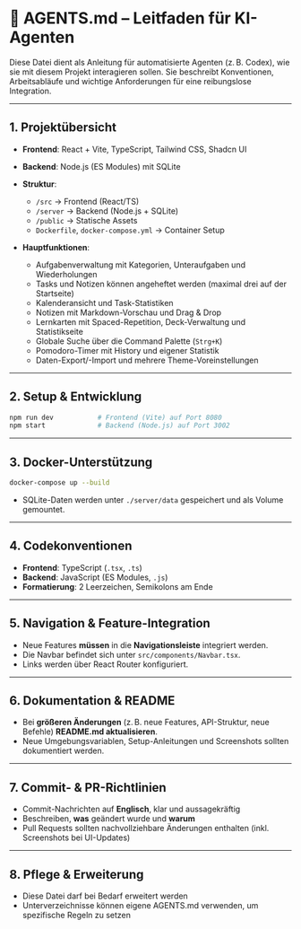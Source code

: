 # 🧠 AGENTS.md – Leitfaden für KI-Agenten

Diese Datei dient als Anleitung für automatisierte Agenten (z. B. Codex), wie sie mit diesem Projekt interagieren sollen. Sie beschreibt Konventionen, Arbeitsabläufe und wichtige Anforderungen für eine reibungslose Integration.

---

## 1. Projektübersicht

* **Frontend**: React + Vite, TypeScript, Tailwind CSS, Shadcn UI
* **Backend**: Node.js (ES Modules) mit SQLite
* **Struktur**:

  * `/src` → Frontend (React/TS)
  * `/server` → Backend (Node.js + SQLite)
  * `/public` → Statische Assets
  * `Dockerfile`, `docker-compose.yml` → Container Setup

* **Hauptfunktionen**:

  * Aufgabenverwaltung mit Kategorien, Unteraufgaben und Wiederholungen
  * Tasks und Notizen können angeheftet werden (maximal drei auf der Startseite)
  * Kalenderansicht und Task-Statistiken
  * Notizen mit Markdown-Vorschau und Drag & Drop
  * Lernkarten mit Spaced-Repetition, Deck-Verwaltung und Statistikseite
  * Globale Suche über die Command Palette (`Strg+K`)
  * Pomodoro-Timer mit History und eigener Statistik
  * Daten-Export/-Import und mehrere Theme-Voreinstellungen

---

## 2. Setup & Entwicklung

```bash
npm run dev           # Frontend (Vite) auf Port 8080
npm start             # Backend (Node.js) auf Port 3002
```

---

## 3. Docker-Unterstützung

```bash
docker-compose up --build
```

* SQLite-Daten werden unter `./server/data` gespeichert und als Volume gemountet.

---

## 4. Codekonventionen

* **Frontend**: TypeScript (`.tsx`, `.ts`)
* **Backend**: JavaScript (ES Modules, `.js`)
* **Formatierung**: 2 Leerzeichen, Semikolons am Ende

---

## 5. Navigation & Feature-Integration

* Neue Features **müssen** in die **Navigationsleiste** integriert werden.
* Die Navbar befindet sich unter `src/components/Navbar.tsx`.
* Links werden über React Router konfiguriert.

---

## 6. Dokumentation & README

* Bei **größeren Änderungen** (z. B. neue Features, API-Struktur, neue Befehle) **README.md aktualisieren**.
* Neue Umgebungsvariablen, Setup-Anleitungen und Screenshots sollten dokumentiert werden.

---

## 7. Commit- & PR-Richtlinien

* Commit-Nachrichten auf **Englisch**, klar und aussagekräftig
* Beschreiben, **was** geändert wurde und **warum**
* Pull Requests sollten nachvollziehbare Änderungen enthalten (inkl. Screenshots bei UI-Updates)

---


## 8. Pflege & Erweiterung

* Diese Datei darf bei Bedarf erweitert werden
* Unterverzeichnisse können eigene AGENTS.md verwenden, um spezifische Regeln zu setzen
